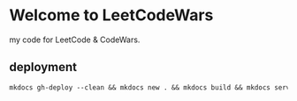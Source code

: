 # Welcome to LeetCodeWars

my code for LeetCode & CodeWars.

## deployment

```md
mkdocs gh-deploy --clean && mkdocs new . && mkdocs build && mkdocs serve
```
